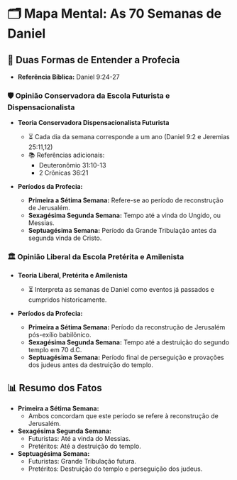 # 🗂️ Mapa Mental: As 70 Semanas de Daniel

## 📜 Duas Formas de Entender a Profecia
- **Referência Bíblica:** Daniel 9:24-27

### 🛡️ Opinião Conservadora da Escola Futurista e Dispensacionalista
  - **Teoria Conservadora Dispensacionalista Futurista**
    - ⏳ Cada dia da semana corresponde a um ano (Daniel 9:2 e Jeremias 25:11,12)
    - 📚 Referências adicionais:
      - Deuteronômio 31:10-13
      - 2 Crônicas 36:21

  - **Períodos da Profecia:**
    - **Primeira a Sétima Semana:** Refere-se ao período de reconstrução de Jerusalém.
    - **Sexagésima Segunda Semana:** Tempo até a vinda do Ungido, ou Messias.
    - **Septuagésima Semana:** Período da Grande Tribulação antes da segunda vinda de Cristo.

### 🏛️ Opinião Liberal da Escola Pretérita e Amilenista
  - **Teoria Liberal, Pretérita e Amilenista**
    - ⏳ Interpreta as semanas de Daniel como eventos já passados e cumpridos historicamente.

  - **Períodos da Profecia:**
    - **Primeira a Sétima Semana:** Período da reconstrução de Jerusalém pós-exílio babilônico.
    - **Sexagésima Segunda Semana:** Tempo até a destruição do segundo templo em 70 d.C.
    - **Septuagésima Semana:** Período final de perseguição e provações dos judeus antes da destruição do templo.

## 📊 Resumo dos Fatos
- **Primeira a Sétima Semana:**
  - Ambos concordam que este período se refere à reconstrução de Jerusalém.
- **Sexagésima Segunda Semana:**
  - Futuristas: Até a vinda do Messias.
  - Pretéritos: Até a destruição do templo.
- **Septuagésima Semana:**
  - Futuristas: Grande Tribulação futura.
  - Pretéritos: Destruição do templo e perseguição dos judeus.
